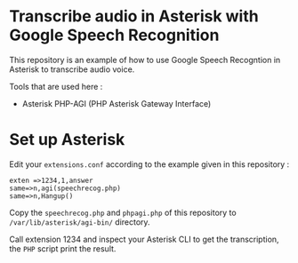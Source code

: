 # Transcribe audio in Asterisk with Google Speech Recognition

This repository is an example of how to use Google Speech Recogntion in Asterisk to transcribe audio voice.

Tools that are used here :
- Asterisk PHP-AGI (PHP Asterisk Gateway Interface)

# Set up Asterisk

Edit your `extensions.conf` according to the example given in this repository :

```
exten =>1234,1,answer
same=>n,agi(speechrecog.php)
same=>n,Hangup()
```
Copy the `speechrecog.php` and `phpagi.php` of this repository to `/var/lib/asterisk/agi-bin/` directory.

Call extension 1234 and inspect your Asterisk CLI to get the transcription, the `PHP` script print the result.